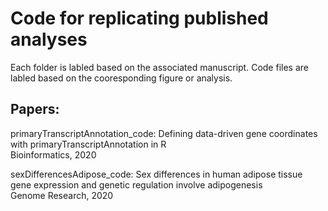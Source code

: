 
# Code for replicating published analyses

Each folder is labled based on the associated manuscript. Code files are labled based on the cooresponding figure or analysis.

## Papers:
primaryTranscriptAnnotation_code: Defining data-driven gene coordinates with primaryTranscriptAnnotation in R<br/>
Bioinformatics, 2020<br/>

sexDifferencesAdipose_code: Sex differences in human adipose tissue gene expression and genetic regulation involve adipogenesis<br/>
Genome Research, 2020<br/>


